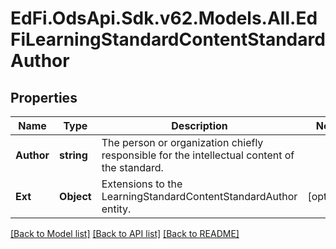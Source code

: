 # EdFi.OdsApi.Sdk.v62.Models.All.EdFiLearningStandardContentStandardAuthor

## Properties

Name | Type | Description | Notes
------------ | ------------- | ------------- | -------------
**Author** | **string** | The person or organization chiefly responsible for the intellectual content of the standard. | 
**Ext** | **Object** | Extensions to the LearningStandardContentStandardAuthor entity. | [optional] 

[[Back to Model list]](../README.md#documentation-for-models) [[Back to API list]](../README.md#documentation-for-api-endpoints) [[Back to README]](../README.md)

